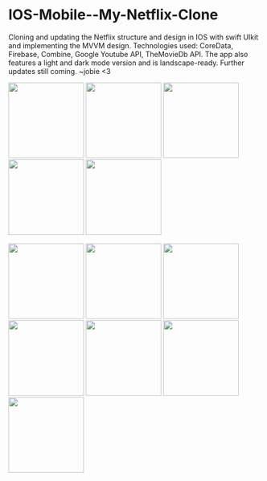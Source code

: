 # IOS-Mobile--My-Netflix-Clone
Cloning and updating the Netflix structure and design in IOS with swift UIkit and implementing the MVVM design.
Technologies used: CoreData, Firebase, Combine, Google Youtube API, TheMovieDb API.
The app also features a light and dark mode version and is landscape-ready. Further updates still coming. 
~jobie <3


<p float="left">
  <img src="https://user-images.githubusercontent.com/82966744/222102663-6a1f3da2-0484-49a2-a5f0-5d4b370931e5.png" width="150">
  <img src="https://user-images.githubusercontent.com/82966744/222108128-6d3a4625-02c3-423c-b22e-728556abee4b.png" width="150">
  <img src="https://user-images.githubusercontent.com/82966744/222107037-163a74df-d182-446c-944a-157ed9f2fc46.png" width="150">
  <img src="https://user-images.githubusercontent.com/82966744/222107062-5e627f40-b57e-46a8-949c-1e82224e9f9c.png" width="150">
  <img src="https://user-images.githubusercontent.com/82966744/222106992-304195cb-f2e6-41ed-a472-b838d7b4b27a.png" width="150">
</p>

<p float="left">
  <img src="https://user-images.githubusercontent.com/82966744/222102705-89fdcf33-5d89-467e-8948-cd519548d4df.png" width="150">
  <img src="https://user-images.githubusercontent.com/82966744/222102731-017f2910-7bea-4b68-b05d-901d7a5fd758.png" width="150">
  <img src="https://user-images.githubusercontent.com/82966744/222102779-495b2197-e3c8-435e-b4af-39f457970b2d.png" width="150">
  <img src="https://user-images.githubusercontent.com/82966744/222102788-ced7c07a-05dc-4d29-8244-1e9064169778.png" width="150">
  <img src="https://user-images.githubusercontent.com/82966744/222102798-53950bd4-e25c-4c6a-befb-cb27d1917517.png" width="150">
  <img src="https://user-images.githubusercontent.com/82966744/222102814-e0962e76-ee2a-4007-9471-31ca6d7925c7.png" width="150">
  <img src="https://user-images.githubusercontent.com/82966744/222102844-2fdbb401-1560-4a26-9f42-9182102a8005.png" width="150">
</p>

